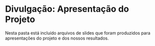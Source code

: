 # Divulgação: Apresentação do Projeto

Nesta pasta está incluído arquivos de slides que foram produzidos para apresentações do projeto e dos nossos resultados.

